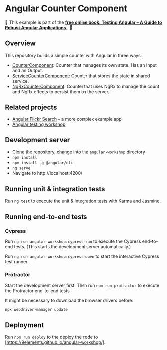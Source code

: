 # Angular Counter Component

📖 This example is part of the **[free online book: Testing Angular – A Guide to Robust Angular Applications
](https://testing-angular.com/)**. 📖

## Overview

This repository builds a simple counter with Angular in three ways:

- [CounterComponent](src/app/components/counter/): Counter that manages its own state. Has an Input and an Output.
- [ServiceCounterComponent](src/app/components/service-counter): Counter that stores the state in shared service.
- [NgRxCounterComponent](src/app/components/ngrx-counter): Counter that uses NgRx to manage the count and NgRx effects to persist them on the server.

## Related projects

- [Angular Flickr Search](https://github.com/9elements/angular-flickr-search) – a more complex example app
- [Angular testing workshop](https://9elements.github.io/angular-testing-workshop/)

## Development server

- Clone the repository, change into the `angular-workshop` directory
- `npm install`
- `npm install -g @angular/cli`
- `ng serve`
- Navigate to http://localhost:4200/

## Running unit & integration tests

Run `ng test` to execute the unit & integration tests with Karma and Jasmine.

## Running end-to-end tests

### Cypress

Run `ng run angular-workshop:cypress-run` to execute the Cypress end-to-end tests. (This starts the development server automatically.)

Run `ng run angular-workshop:cypress-open` to start the interactive Cypress test runner.

### Protractor

Start the development server first. Then run `npm run protractor` to execute the Protractor end-to-end tests.

It might be necessary to download the browser drivers before:

```
npx webdriver-manager update
```

## Deployment

Run `npm run deploy` to the deploy the code to [https://9elements.github.io/angular-workshop/].
